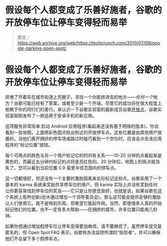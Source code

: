 # 假设每个人都变成了乐善好施者，谷歌的开放停车位让停车变得轻而易举

> 原文：<https://web.archive.org/web/https://techcrunch.com/2010/07/09/google-parking-open-spot/>

# 假设每个人都变成了乐善好施者，谷歌的开放停车位让停车变得轻而易举

厌倦了开着车在城市街道上兜圈子，寻找一个你能挤进去的地方——*任何一个*地方？谷歌可能已经有了答案，或者至少是一个开端，尽管它的成功将在很大程度上依赖于你的同行们的善行。来认识一下谷歌实验室的最新成员谷歌[开放点](https://web.archive.org/web/20230330071141/http://openspot.googlelabs.com/)，谷歌实验室刚刚发布了一款适用于安卓手机的新应用。

这项服务非常简单:启动 Android 应用程序(看起来还没有基于网络的版本)，你会看到一张地图，上面用彩色圆点标出附近的开放停车点。这些位置是由其他用户放置的，当他们离开拥挤的停车场或路过时碰巧看到一个空位时，应该会点击该应用程序的“标记位置”按钮。

每个可用点的颜色与另一个用户标记它的时间有关系——10-20 分钟的点看起来是黄色的，而最近五分钟内标记的点将是亮红色的。20 分钟后，地图上的斑点就消失了。您可以看到当前位置 0.9 英里半径范围内的停车点。

这一切都很好，但还没有一个主要的激励因素来实际标记这些点。谷歌采用了一个基本的 karma 系统来奖励共享停车位的用户，但 karma 实际上并没有奖励任何让你更容易找到停车位的奖金——它只是让你感觉良好。也就是说，如果谷歌在这个系统上有所创新(也许通过增加一个领导委员会)，那么这可能会提供足够的激励让人们使用它。我不是特别乐观，但希望它能起作用。当然，即使很多人真的开始标记他们的位置，也不一定有多大帮助——在拥挤的城市，许多位置只能用几秒钟。

如果你想通过增加假停车位让停车变得更加麻烦，请不要麻烦了。虽然停车提交是匿名的，但 Open Spot FAQ 表示，谷歌有办法监控所谓的“抱怨者”，并可以确保他们不会留下多个假停车点。